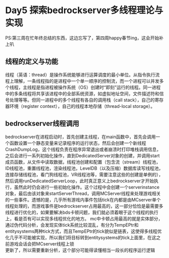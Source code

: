 
# Day5 探索bedrockserver多线程理论与实现
PS:第三周在忙年终总结的东西，这边忘写了，第四周happy春节ing，这会开始补上叭<br>
## **线程的定义与功能**
线程（英语：thread）是操作系统能够进行运算调度的最小单位。从指令执行流程上理解，一条线程指的是进程中一个单一顺序的控制流，而一个进程可以并发多个线程，主线程是指进程被操作系统（OS）创建时“即刻”运行的线程。同一进程中的多条线程将共享该进程中的全部系统资源，如虚拟地址空间，文件描述符和信号处理等等。但同一进程中的多个线程有各自的调用栈（call stack），自己的寄存器环境（register context），自己的线程本地存储（thread-local storage）。
## **bedrockserver线程调用**
bedrockserver在进程启动时，首先创建主线程，在main函数中，首先会调用一个函数设置一个静态变量来记录程序的运行状态，然后会创建一个新线程CrashDumpLog，这个线程负责在程序异常退出或者崩溃时打印堆栈调用信息，之后会进行一系列初始化操作，直到DedicatedServer对象的创建，并调用start成员函数，从文件中读取数据，线程池创建和配置（包含流（stream）线程池，ID线程池，重置线程池，渲染线程池，LevelDB（以及压缩）数据库读写线程池，连接存储线程池，看门狗线程池，VR线程池等，需要注意这些的创建是单例的），然后调用runDedicatedServerLoop，此时真正意义上bedrockserver才开始执行，虽然此时仍会进行一些初始化操作。这个过程中会创建一个serverinstance对象，最后由该对象来startServerThread，调用MCServer线程来处理游戏相关的一些事件。遗憾的是，几乎所有游戏内事件包括tick在内都是由MCserver单个线程处理的，而游戏事件是bedrockserver占用最高的，这一部分恰恰是最需要多线程进行优化的，如果要解决bds卡顿问题，我们就必须着眼于这个线程的执行上，看是否有可以实现多线程优化的地方。
mc中卡顿占用最高的就是实体部分，通过伪代码分析，会发现实体tick系统比较混乱，有分为TempEPtr和entitysystems两种tick方式，而且TempEPtr的tick貌似是链表，这使得多线程优化几乎不可能被实现，所以我们将目标转到entitysystems的tick上面里，在这之前游戏会话会把MCserver线程上锁
<br>
更新了，所以需要重新分析，这个部分可能得读懂相当一段长的程序运行逻辑
